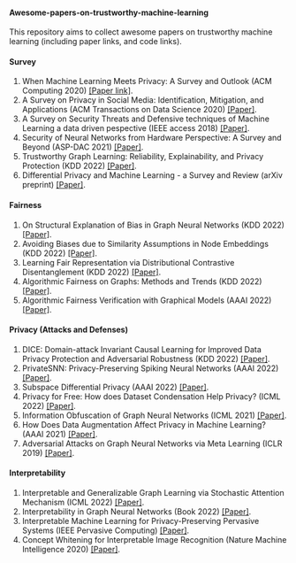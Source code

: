 #### Awesome-papers-on-trustworthy-machine-learning
This repository aims to collect awesome papers on trustworthy machine learning (including paper links, and code links).

#### Survey
1. When Machine Learning Meets Privacy: A Survey and Outlook (ACM Computing 2020) [[Paper link]](https://arxiv.org/pdf/2011.11819.pdf).
2. A Survey on Privacy in Social Media: Identification, Mitigation, and Applications (ACM Transactions on Data Science 2020) [[Paper]](https://dl.acm.org/doi/pdf/10.1145/3343038).
3. A Survey on Security Threats and Defensive techniques of Machine Learning a data driven pespective (IEEE access 2018) [[Paper]](https://ieeexplore.ieee.org/abstract/document/8290925). 
4. Security of Neural Networks from Hardware Perspective: A Survey and Beyond (ASP-DAC 2021) [[Paper]](https://ieeexplore.ieee.org/abstract/document/9371637?casa_token=mjuDN_p4zlEAAAAA:1M--ahNOyo5OILtsqSFoycdzTqWqJg44fgFFTtyxNMaWG5mHrxRYaw9jbXc5ffUhpIVJBWLraw).
5. Trustworthy Graph Learning: Reliability, Explainability, and Privacy Protection (KDD 2022) [[Paper]](https://dl.acm.org/doi/pdf/10.1145/3534678.3542597?casa_token=pwDMMKIOSJUAAAAA:nN-GrlX_rUS-9RpmZv6Y0kwp3ZNV8X2GTWtBr_DW0S93tG8IafiRxRKGktW4i1ShH8hDwzUw-X8c).
6. Differential Privacy and Machine Learning - a Survey and Review (arXiv preprint) [[Paper]](https://arxiv.org/pdf/1412.7584.pdf). 

#### Fairness
1. On Structural Explanation of Bias in Graph Neural Networks (KDD 2022) [[Paper]](https://arxiv.org/pdf/2206.12104.pdf).
2. Avoiding Biases due to Similarity Assumptions in Node Embeddings (KDD 2022) [[Paper]](https://faculty.mccombs.utexas.edu/deepayan.chakrabarti/mywww/papers/kdd22-avoiding.pdf).
3. Learning Fair Representation via Distributional Contrastive Disentanglement (KDD 2022) [[Paper]](https://dl.acm.org/doi/pdf/10.1145/3534678.3539232?casa_token=JaW7DTi1U9gAAAAA:Vcck-pl6AK_9-hbuMe3qfTkjPx4Mal0jD4VvdHcYKYCxbuEkshkrUpb9J1wXZjfD5FWwe8Af8XTa).
4. Algorithmic Fairness on Graphs: Methods and Trends (KDD 2022) [[Paper]](https://dl.acm.org/doi/abs/10.1145/3534678.3542599).
5. Algorithmic Fairness Verification with Graphical Models (AAAI 2022) [[Paper]](https://www.aaai.org/AAAI22Papers/AAAI-4695.GhoshB.pdf).


#### Privacy (Attacks and Defenses)
1. DICE: Domain-attack Invariant Causal Learning for Improved Data Privacy Protection and Adversarial Robustness (KDD 2022) [[Paper]](https://dl.acm.org/doi/abs/10.1145/3534678.3539242).
2. PrivateSNN: Privacy-Preserving Spiking Neural Networks (AAAI 2022) [[Paper]](https://arxiv.org/abs/2104.03414).
3. Subspace Differential Privacy (AAAI 2022) [[Paper]](https://arxiv.org/abs/2108.11527).
4. Privacy for Free: How does Dataset Condensation Help Privacy? (ICML 2022) [[Paper]](http://export.arxiv.org/pdf/2206.00240).
5. Information Obfuscation of Graph Neural Networks (ICML 2021) [[Paper]](https://arxiv.org/pdf/2009.13504.pdf).
6. How Does Data Augmentation Affect Privacy in Machine Learning? (AAAI 2021) [[Paper]](https://arxiv.org/pdf/2007.10567.pdf).
7. Adversarial Attacks on Graph Neural Networks via Meta Learning (ICLR 2019) [[Paper]](https://arxiv.org/pdf/1902.08412.pdf).

#### Interpretability
1. Interpretable and Generalizable Graph Learning via Stochastic Attention Mechanism (ICML 2022) [[Paper]](https://arxiv.org/abs/2201.12987).
2. Interpretability in Graph Neural Networks (Book 2022) [[Paper]](https://graph-neural-networks.github.io/static/file/chapter7.pdf).
3. Interpretable Machine Learning for Privacy-Preserving Pervasive Systems (IEEE Pervasive Computing) [[Paper]](https://ieeexplore.ieee.org/document/8962339).
4. Concept Whitening for Interpretable Image Recognition (Nature Machine Intelligence 2020) [[Paper]](https://arxiv.org/pdf/2002.01650.pdf).
